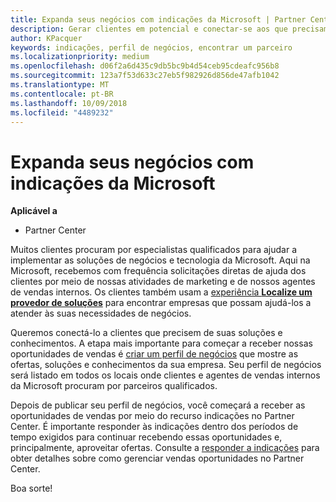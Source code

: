 ```yaml
---
title: Expanda seus negócios com indicações da Microsoft | Partner Center
description: Gerar clientes em potencial e conectar-se aos que precisam de ajuda para implementar produtos e soluções da Microsoft.
author: KPacquer
keywords: indicações, perfil de negócios, encontrar um parceiro
ms.localizationpriority: medium
ms.openlocfilehash: d06f2a6d435c9db5bc9b4d54ceb95cdeafc956b8
ms.sourcegitcommit: 123a7f53d633c27eb5f982926d856de47afb1042
ms.translationtype: MT
ms.contentlocale: pt-BR
ms.lasthandoff: 10/09/2018
ms.locfileid: "4489232"
---
```

<!-- FWLink:  https://go.microsoft.com/fwlink/?linkid=849775 (top of page) -->

# <a name="grow-your-business-with-referrals-from-microsoft"></a>Expanda seus negócios com indicações da Microsoft

**Aplicável a**

-  Partner Center

Muitos clientes procuram por especialistas qualificados para ajudar a implementar as soluções de negócios e tecnologia da Microsoft. Aqui na Microsoft, recebemos com frequência solicitações diretas de ajuda dos clientes por meio de nossas atividades de marketing e de nossos agentes de vendas internos. Os clientes também usam a [experiência **Localize um provedor de soluções**](https://www.microsoft.com/solution-providers/search) para encontrar empresas que possam ajudá-los a atender às suas necessidades de negócios. 

Queremos conectá-lo a clientes que precisem de suas soluções e conhecimentos. A etapa mais importante para começar a receber nossas oportunidades de vendas é [criar um perfil de negócios](create-a-marketing-profile.md) que mostre as ofertas, soluções e conhecimentos da sua empresa. Seu perfil de negócios será listado em todos os locais onde clientes e agentes de vendas internos da Microsoft procuram por parceiros qualificados. 

 Depois de publicar seu perfil de negócios, você começará a receber as oportunidades de vendas por meio do recurso indicações no Partner Center. É importante responder às indicações dentro dos períodos de tempo exigidos para continuar recebendo essas oportunidades e, principalmente, aproveitar ofertas. Consulte a [responder a indicações](responding-to-referrals.md) para obter detalhes sobre como gerenciar vendas oportunidades no Partner Center.  

Boa sorte!

<!-- 
*  [Analyze your business profile](analyze-your-marketing-profile.md) Regularly review and optimize your business profile to make sure you’re getting in front of your target customers.
-->
